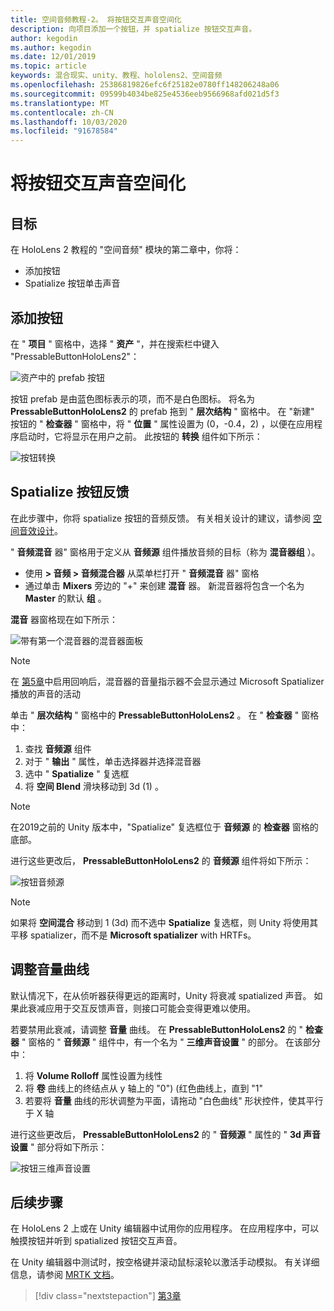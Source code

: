 ```yaml
---
title: 空间音频教程-2。 将按钮交互声音空间化
description: 向项目添加一个按钮，并 spatialize 按钮交互声音。
author: kegodin
ms.author: kegodin
ms.date: 12/01/2019
ms.topic: article
keywords: 混合现实、unity、教程、hololens2、空间音频
ms.openlocfilehash: 25386819826efc6f25182e0780ff148206248a06
ms.sourcegitcommit: 09599b4034be825e4536eeb9566968afd021d5f3
ms.translationtype: MT
ms.contentlocale: zh-CN
ms.lasthandoff: 10/03/2020
ms.locfileid: "91678584"
---
```

# <a name="spatializing-button-interaction-sounds"></a>将按钮交互声音空间化

## <a name="objectives"></a>目标
在 HoloLens 2 教程的 "空间音频" 模块的第二章中，你将：
* 添加按钮
* Spatialize 按钮单击声音

## <a name="add-a-button"></a>添加按钮
在 " **项目** " 窗格中，选择 " **资产** "，并在搜索栏中键入 "PressableButtonHoloLens2"：

![资产中的 prefab 按钮](images/spatial-audio/button-prefab-in-assets.png)

按钮 prefab 是由蓝色图标表示的项，而不是白色图标。 将名为 **PressableButtonHoloLens2** 的 prefab 拖到 " **层次结构** " 窗格中。 在 "新建" 按钮的 " **检查器** " 窗格中，将 " **位置** " 属性设置为 (0，-0.4，2) ，以便在应用程序启动时，它将显示在用户之前。 此按钮的 **转换** 组件如下所示：

![按钮转换](images/spatial-audio/button-transform.png)

## <a name="spatialize-button-feedback"></a>Spatialize 按钮反馈
在此步骤中，你将 spatialize 按钮的音频反馈。 有关相关设计的建议，请参阅 [空间音效设计](../../../design/spatial-sound-design.md)。 

" **音频混音** 器" 窗格用于定义从 **音频源** 组件播放音频的目标（称为 **混音器组** ）。 
* 使用 **> 音频 > 音频混合器** 从菜单栏打开 " **音频混音** 器" 窗格
* 通过单击 **Mixers** 旁边的 "+" 来创建 **混音** 器。 新混音器将包含一个名为 **Master** 的默认 **组** 。

**混音** 器窗格现在如下所示：

![带有第一个混音器的混音器面板](images/spatial-audio/mixer-panel-with-first-mixer.png)

> [!NOTE]
> 在 [第5章](unity-spatial-audio-ch5.md)中启用回响后，混音器的音量指示器不会显示通过 Microsoft Spatializer 播放的声音的活动

单击 " **层次结构** " 窗格中的 **PressableButtonHoloLens2** 。 在 " **检查器** " 窗格中：
1. 查找 **音频源** 组件
2. 对于 " **输出** " 属性，单击选择器并选择混音器
3. 选中 " **Spatialize** " 复选框
4. 将 **空间 Blend** 滑块移动到 3d (1) 。

> [!NOTE]
> 在2019之前的 Unity 版本中，"Spatialize" 复选框位于 **音频源** 的 **检查器** 窗格的底部。

进行这些更改后， **PressableButtonHoloLens2** 的 **音频源** 组件将如下所示：

![按钮音频源](images/spatial-audio/button-audio-source.png)

> [!NOTE]
> 如果将 **空间混合** 移动到 1 (3d) 而不选中 **Spatialize** 复选框，则 Unity 将使用其平移 spatializer，而不是 **Microsoft spatializer** with HRTFs。

## <a name="adjust-the-volume-curve"></a>调整音量曲线
默认情况下，在从侦听器获得更远的距离时，Unity 将衰减 spatialized 声音。 如果此衰减应用于交互反馈声音，则接口可能会变得更难以使用。

若要禁用此衰减，请调整 **音量** 曲线。 在 **PressableButtonHoloLens2** 的 " **检查器** " 窗格的 " **音频源** " 组件中，有一个名为 " **三维声音设置** " 的部分。 在该部分中：
1. 将 **Volume Rolloff** 属性设置为线性
2. 将 **卷** 曲线上的终结点从 y 轴上的 "0")  (红色曲线上，直到 "1"
3. 若要将 **音量** 曲线的形状调整为平面，请拖动 "白色曲线" 形状控件，使其平行于 X 轴

进行这些更改后， **PressableButtonHoloLens2** 的 " **音频源** " 属性的 " **3d 声音设置** " 部分将如下所示：

![按钮三维声音设置](images/spatial-audio/button-3d-sound-settings.png)

## <a name="next-steps"></a>后续步骤

在 HoloLens 2 上或在 Unity 编辑器中试用你的应用程序。 在应用程序中，可以触摸按钮并听到 spatialized 按钮交互声音。

在 Unity 编辑器中测试时，按空格键并滚动鼠标滚轮以激活手动模拟。 有关详细信息，请参阅 [MRTK 文档](https://microsoft.github.io/MixedRealityToolkit-Unity/Documentation/GettingStartedWithTheMRTK.html#using-the-in-editor-hand-input-simulation-to-test-a-scene)。

> [!div class="nextstepaction"]
> [第3章](unity-spatial-audio-ch3.md)

